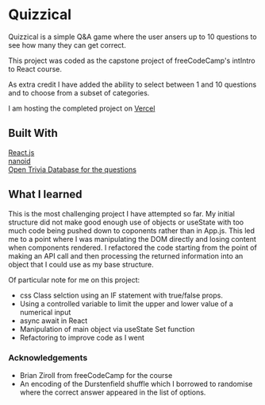 # Quizzical

[](./screenshot_start.png)

Quizzical is a simple Q&A game where the user ansers up to 10 questions to see how many they can get correct.

This project was coded as the capstone project of freeCodeCamp's intIntro to React course.

As extra credit I have added the ability to select between 1 and 10 questions and to choose from a subset of categories.

I am hosting the completed project on [Vercel](https://quizzical-green.vercel.app/)

## Built With
[React.js](https://reactjs.org/) </br>
[nanoid](https://www.npmjs.com/package/nanoid) </br>
[Open Trivia Database for the questions](https://opentdb.com/)

## What I learned
This is the most challenging project I have attempted so far. My initial structure did not make good enough use of objects or useState with too much code being pushed down to coponents rather than in App.js. This led me to a point where I was manipulating the DOM directly and losing content when components rendered. I refactored the code starting from the point of making an API call and then processing the returned information into an object that I could use as my base structure.

Of particular note for me on this project:

* css Class selction using an IF statement with true/false props.
* Using a controlled variable to limit the upper and lower value of a numerical input
* async await in React
* Manipulation of main object via useState Set function
* Refactoring to improve code as I went


### Acknowledgements
* Brian Ziroll from freeCodeCamp for the course
* An encoding of the Durstenfield shuffle which I borrowed to randomise where the correct answer appeared in the list of options.